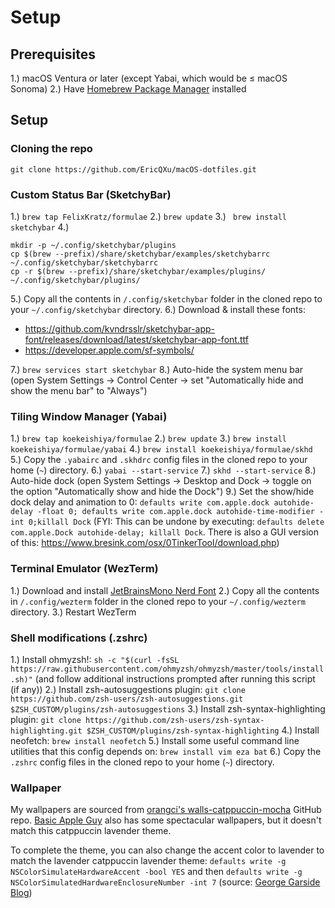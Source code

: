 # Setup

## Prerequisites
1.) macOS Ventura or later (except Yabai, which would be ≤ macOS Sonoma)
2.) Have [Homebrew Package Manager](https://brew.sh/) installed

## Setup
### Cloning the repo
```
git clone https://github.com/EricQXu/macOS-dotfiles.git
```

### Custom Status Bar (SketchyBar)
1.) ```brew tap FelixKratz/formulae```
2.) ```brew update```
3.) ``` brew install sketchybar```
4.) 
```
mkdir -p ~/.config/sketchybar/plugins
cp $(brew --prefix)/share/sketchybar/examples/sketchybarrc ~/.config/sketchybar/sketchybarrc
cp -r $(brew --prefix)/share/sketchybar/examples/plugins/ ~/.config/sketchybar/plugins/
```
5.) Copy all the contents in ```/.config/sketchybar``` folder in the cloned repo to your ```~/.config/sketchybar``` directory. 
6.) Download & install these fonts:

 - https://github.com/kvndrsslr/sketchybar-app-font/releases/download/latest/sketchybar-app-font.ttf
 - https://developer.apple.com/sf-symbols/

7.) ```brew services start sketchybar```
8.) Auto-hide the system menu bar (open System Settings -> Control Center -> set "Automatically hide and show the menu bar" to "Always")

### Tiling Window Manager (Yabai)
1.) ```brew tap koekeishiya/formulae```
2.) ```brew update```
3.) ```brew install koekeishiya/formulae/yabai```
4.)  ```brew install koekeishiya/formulae/skhd```
5.) Copy the ```.yabairc``` and ```.skhdrc``` config files in the cloned repo to your home (```~```) directory. 
6.) ```yabai --start-service```
7.) ```skhd --start-service```
8.) Auto-hide dock (open System Settings -> Desktop and Dock -> toggle on the option "Automatically show and hide the Dock")
9.) Set the show/hide dock delay and animation to 0: ```defaults write com.apple.dock autohide-delay -float 0; defaults write com.apple.dock autohide-time-modifier -int 0;killall Dock``` (FYI: This can be undone by executing: ```defaults delete com.apple.Dock autohide-delay; killall Dock```. There is also a GUI version of this: https://www.bresink.com/osx/0TinkerTool/download.php)

### Terminal Emulator (WezTerm)
1.) Download and install [JetBrainsMono Nerd Font](https://www.nerdfonts.com/font-downloads)
2.) Copy all the contents in ```/.config/wezterm``` folder in the cloned repo to your ```~/.config/wezterm``` directory. 
3.) Restart WezTerm

### Shell modifications (.zshrc)
1.) Install ohmyzsh!: ```sh -c "$(curl -fsSL https://raw.githubusercontent.com/ohmyzsh/ohmyzsh/master/tools/install.sh)"``` (and follow additional instructions prompted after running this script (if any))
2.) Install zsh-autosuggestions plugin: ```git clone https://github.com/zsh-users/zsh-autosuggestions.git $ZSH_CUSTOM/plugins/zsh-autosuggestions```
3.) Install zsh-syntax-highlighting plugin: ```git clone https://github.com/zsh-users/zsh-syntax-highlighting.git $ZSH_CUSTOM/plugins/zsh-syntax-highlighting```
4.) Install neofetch: ```brew install neofetch```
5.) Install some useful command line utilities that this config depends on: ```brew install vim eza bat```
6.) Copy the ```.zshrc``` config files in the cloned repo to your home (```~```) directory. 

### Wallpaper
My wallpapers are sourced from [orangci's walls-catppuccin-mocha](https://github.com/orangci/walls-catppuccin-mocha/tree/master) GitHub repo. [Basic Apple Guy](https://basicappleguy.com) also has some spectacular wallpapers, but it doesn't match this catppuccin lavender theme.

To complete the theme, you can also change the accent color to lavender to match the lavender catppuccin lavender theme: ```defaults write -g NSColorSimulateHardwareAccent -bool YES``` and then ```defaults write -g NSColorSimulatedHardwareEnclosureNumber -int 7``` (source: [George Garside Blog](https://georgegarside.com/blog/macos/imac-m1-accent-colours-any-mac/))
